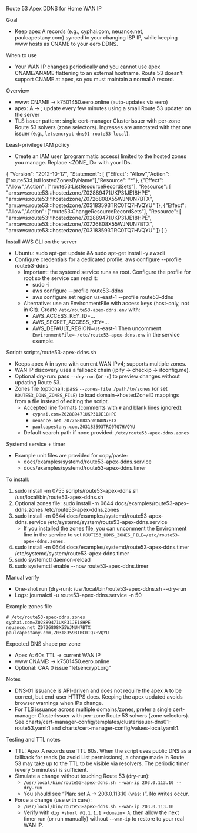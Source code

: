 Route 53 Apex DDNS for Home WAN IP

Goal
- Keep apex A records (e.g., cyphai.com, neuance.net, paulcapestany.com) synced to your changing ISP IP, while keeping www hosts as CNAME to your eero DDNS.

When to use
- Your WAN IP changes periodically and you cannot use apex CNAME/ANAME flattening to an external hostname. Route 53 doesn’t support CNAME at apex, so you must maintain a normal A record.

Overview
- www: CNAME → k7501450.eero.online (auto-updates via eero)
- apex: A → <current WAN IP>; update every few minutes using a small Route 53 updater on the server
- TLS issuer pattern: single cert-manager ClusterIssuer with per‑zone Route 53 solvers (zone selectors). Ingresses are annotated with that one issuer (e.g., `letsencrypt-dns01-route53-local`).

Least-privilege IAM policy
- Create an IAM user (programmatic access) limited to the hosted zones you manage. Replace <ZONE_ID> with your IDs.

{
  "Version": "2012-10-17",
  "Statement": [
    {"Effect": "Allow","Action": ["route53:ListHostedZonesByName"],"Resource": "*"},
    {"Effect": "Allow","Action": ["route53:ListResourceRecordSets"],
     "Resource": [
       "arn:aws:route53:::hostedzone/Z02889471UKP31JE18HPE",
       "arn:aws:route53:::hostedzone/Z0726808X55WJNUN7BTX",
       "arn:aws:route53:::hostedzone/Z03183593TRC0TQ7HVQYU"
     ]},
    {"Effect": "Allow","Action": ["route53:ChangeResourceRecordSets"],
     "Resource": [
       "arn:aws:route53:::hostedzone/Z02889471UKP31JE18HPE",
       "arn:aws:route53:::hostedzone/Z0726808X55WJNUN7BTX",
       "arn:aws:route53:::hostedzone/Z03183593TRC0TQ7HVQYU"
     ]}
  ]
}

Install AWS CLI on the server
- Ubuntu: sudo apt-get update && sudo apt-get install -y awscli
- Configure credentials for a dedicated profile: aws configure --profile route53-ddns
  - Important: the systemd service runs as root. Configure the profile for root so the service can read it:
    - sudo -i
    - aws configure --profile route53-ddns
    - aws configure set region us-east-1 --profile route53-ddns
  - Alternative: use an EnvironmentFile with access keys (host-only, not in Git). Create `/etc/route53-apex-ddns.env` with:
    - AWS_ACCESS_KEY_ID=...
    - AWS_SECRET_ACCESS_KEY=...
    - AWS_DEFAULT_REGION=us-east-1
    Then uncomment `EnvironmentFile=-/etc/route53-apex-ddns.env` in the service example.

Script: scripts/route53-apex-ddns.sh
- Keeps apex A in sync with current WAN IPv4; supports multiple zones.
- WAN IP discovery uses a fallback chain (ipify → checkip → ifconfig.me).
- Optional dry-run: pass `--dry-run` (or `-n`) to preview changes without updating Route 53.
- Zones file (optional): pass `--zones-file /path/to/zones` (or set `ROUTE53_DDNS_ZONES_FILE`) to load domain→hostedZoneID mappings from a file instead of editing the script.
  - Accepted line formats (comments with `#` and blank lines ignored):
    - `cyphai.com=Z02889471UKP31JE18HPE`
    - `neuance.net Z0726808X55WJNUN7BTX`
    - `paulcapestany.com,Z03183593TRC0TQ7HVQYU`
  - Default search path if none provided: `/etc/route53-apex-ddns.zones`

Systemd service + timer
- Example unit files are provided for copy/paste:
  - docs/examples/systemd/route53-apex-ddns.service
  - docs/examples/systemd/route53-apex-ddns.timer

To install:
1) sudo install -m 0755 scripts/route53-apex-ddns.sh /usr/local/bin/route53-apex-ddns.sh
2) Optional zones file: sudo install -m 0644 docs/examples/route53-apex-ddns.zones /etc/route53-apex-ddns.zones
3) sudo install -m 0644 docs/examples/systemd/route53-apex-ddns.service /etc/systemd/system/route53-apex-ddns.service
   - If you installed the zones file, you can uncomment the Environment line in the service to set `ROUTE53_DDNS_ZONES_FILE=/etc/route53-apex-ddns.zones`.
4) sudo install -m 0644 docs/examples/systemd/route53-apex-ddns.timer /etc/systemd/system/route53-apex-ddns.timer
5) sudo systemctl daemon-reload
6) sudo systemctl enable --now route53-apex-ddns.timer

Manual verify
- One-shot run (dry-run): /usr/local/bin/route53-apex-ddns.sh --dry-run
- Logs: journalctl -u route53-apex-ddns.service -n 50

Example zones file
```
# /etc/route53-apex-ddns.zones
cyphai.com=Z02889471UKP31JE18HPE
neuance.net Z0726808X55WJNUN7BTX
paulcapestany.com,Z03183593TRC0TQ7HVQYU
```

Expected DNS shape per zone
- Apex A: 60s TTL → current WAN IP
- www CNAME: → k7501450.eero.online
- Optional: CAA 0 issue "letsencrypt.org"

Notes
- DNS‑01 issuance is API-driven and does not require the apex A to be correct, but end-user HTTPS does. Keeping the apex updated avoids browser warnings when IPs change.
- For TLS issuance across multiple domains/zones, prefer a single cert-manager ClusterIssuer with per‑zone Route 53 solvers (zone selectors). See charts/cert-manager-config/templates/clusterissuer-dns01-route53.yaml:1 and charts/cert-manager-config/values-local.yaml:1.

Testing and TTL notes
- TTL: Apex A records use TTL 60s. When the script uses public DNS as a fallback for reads (to avoid List permissions), a change made in Route 53 may take up to the TTL to be visible via resolvers. The periodic timer (every 5 minutes) is sufficient.
- Simulate a change without touching Route 53 (dry-run):
  - `/usr/local/bin/route53-apex-ddns.sh --wan-ip 203.0.113.10 --dry-run`
  - You should see “Plan: set <domain> A -> 203.0.113.10 (was: <current>)”. No writes occur.
- Force a change (use with care):
  - `/usr/local/bin/route53-apex-ddns.sh --wan-ip 203.0.113.10`
  - Verify with `dig +short @1.1.1.1 <domain> A`; then allow the next timer run (or run manually) without `--wan-ip` to restore to your real WAN IP.
